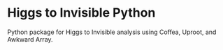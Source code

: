 # Higgs to Invisible Python

Python package for Higgs to Invisible analysis using Coffea, Uproot, and Awkward Array.
